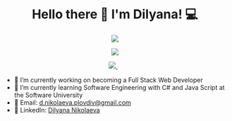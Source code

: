 <h1 align='center'>
  Hello there 👋 I'm Dilyana! 💻
</h1>

<p align="center">
 <img  src="http://github-readme-streak-stats.herokuapp.com?user=dinikolaeva&theme=blue-green&date_format=j%20M%5B%20Y%5D" />
</p>
<p align="center">
 <img  src="https://github-readme-stats.vercel.app/api?username=dinikolaeva&show_icons=true&theme=blue-green" />
</p>

<p align='center'>
  <a href="https://www.linkedin.com/in/dilyana-nikolaeva-3bbb26211/">
    <img src="https://img.shields.io/badge/linkedin-%230077B5.svg?&style=for-the-badge&logo=linkedin&logoColor=white" />
  </a>&nbsp;&nbsp;
</p>

- 🔭 I’m currently working on becoming a Full Stack Web Developer
- 🌱 I’m currently learning Software Engineering with C# and Java Script at the Software University
- 💌 Email: d.nikolaeva.plovdiv@gmail.com
- 💼 LinkedIn: <a href="https://www.linkedin.com/in/dilyana-nikolaeva-3bbb26211/">Dilyana Nikolaeva</a>
